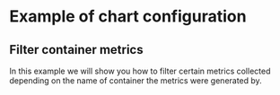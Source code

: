 # Example of chart configuration

## Filter container metrics
In this example we will show you how to filter certain metrics collected
depending on the name of container the metrics were generated by.
